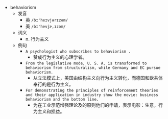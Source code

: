 - behaviorism
  - 发音
    - 英 `/bɪ'heɪvjərɪzəm/`
    - 美 `/bɪ'hevjɚ,ɪzəm/`
  - 词义
    - n. 行为主义
  - 例句
    - `A psychologist who subscribes to behaviorism .`
      - 赞成行为主义的心理学者。
    - `From the legislative mode, U. S. A. is transformed to behaviorism from structuralism, while Germany and EC pursue behaviorism.`
      - 从立法模式上，美国由结构主义向行为主义转化，而德国和欧共体奉行的是行为主义。
    - `For demonstrating the principles of reinforcement theories and their application in industry show the movie: business behaviorism and the bottom line.`
      - 为在工业示范增强理论及的原则他们的申请，表示电影：生意，行为主义和损益。

